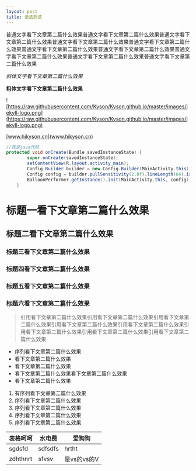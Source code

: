 ```yaml
---
layout: post
title: 语法测试
---
```


普通文字看下文章第二篇什么效果普通文字看下文章第二篇什么效果普通文字看下文章第二篇什么效果普通文字看下文章第二篇什么效果普通文字看下文章第二篇什么效果普通文字看下文章第二篇什么效果普通文字看下文章第二篇什么效果普通文字看下文章第二篇什么效果普通文字看下文章第二篇什么效果普通文字看下文章第二篇什么效果

*斜体文字看下文章第二篇什么效果*

**粗体文字看下文章第二篇什么效果**

![https://raw.githubusercontent.com/Kyson/Kyson.github.io/master/images/jekyll-logo.png](https://raw.githubusercontent.com/Kyson/Kyson.github.io/master/images/jekyll-logo.png)

[www.hikyson.cn](www.hikyson.cn)


```java
//我是java代码
protected void onCreate(Bundle savedInstanceState) {
        super.onCreate(savedInstanceState);
        setContentView(R.layout.activity_main);
        Config.Builder builder = new Config.Builder(MainActivity.this);
        Config config = builder.pullSensitivity(2.0f).lineLength(64).isOnlyDestop(false).flyDuration(3000).balloonCount(6).create();
        BalloonPerformer.getInstance().init(MainActivity.this, config);
    }
```


# 标题一看下文章第二篇什么效果
## 标题二看下文章第二篇什么效果
### 标题三看下文章第二篇什么效果
### 标题四看下文章第二篇什么效果
### 标题五看下文章第二篇什么效果
### 标题六看下文章第二篇什么效果


> 引用看下文章第二篇什么效果引用看下文章第二篇什么效果引用看下文章第二篇什么效果引用看下文章第二篇什么效果引用看下文章第二篇什么效果引用看下文章第二篇什么效果引用看下文章第二篇什么效果引用看下文章第二篇什么效果

- 序列看下文章第二篇什么效果
- 看下文章第二篇什么效果
- 看下文章第二篇什么效果
- 看下文章第二篇什么效果看下文章第二篇什么效果
- 看下文章第二篇什么效果

1. 有序列看下文章第二篇什么效果
2. 序列看下文章第二篇什么效果
3. 序列看下文章第二篇什么效果
4. 序列看下文章第二篇什么效果
5. 序列看下文章第二篇什么效果

|表格呵呵|水电费|爱狗狗|
|---|---|---|
|sgdsfd|sdfsdfs|hrtht|
|zdhthnrt|sfvsv|是vs的vs的V|

~~~删除这是我新加 的一句话，测试样式是否到位~~~